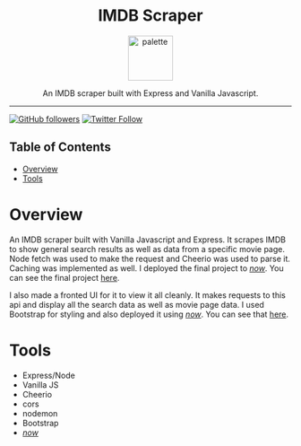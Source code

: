 <div align="center">
<h1>IMDB Scraper</h1>

<a href="https://www.emojione.com/emoji/1f3ac">
<img height="80" width="80" alt="palette" src="https://user-images.githubusercontent.com/26611339/41251421-e0e39fda-6d87-11e8-9aca-30ff61500cff.png" />
</a>

<p> An IMDB scraper built with Express and Vanilla Javascript. </p>
</div>

<hr />

[![GitHub followers](https://img.shields.io/github/followers/christiandavidturner.svg?style=social&label=Follow)](http://github.com/christiandavidturner) [![Twitter Follow](https://img.shields.io/twitter/follow/imcdt.svg?style=social&label=Follow)](https://twitter.com/imcdt)

## Table of Contents

- [Overview](#overview)
- [Tools](#tools)

# Overview

An IMDB scraper built with Vanilla Javascript and Express. It scrapes IMDB to show general search results as well as data from a specific movie page. Node fetch was used to make the request and Cheerio was used to parse it. Caching was implemented as well. I deployed the final project to [_now_](https://zeit.co/now). You can see the final project [here](https://my-imdb-scraper.now.sh/).

I also made a fronted UI for it to view it all cleanly. It makes requests to this api and display all the search data as well as movie page data. I used Bootstrap for styling and also deployed it using [_now_](https://zeit.co/now). You can see that [here](https://imdb-search.now.sh/).

# Tools

- Express/Node
- Vanilla JS
- Cheerio
- cors
- nodemon
- Bootstrap
- [_now_](https://zeit.co/now)
